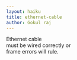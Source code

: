 ```yaml
---
layout: haiku
title: ethernet-cable
author: Gokul raj
---
```


Ethernet cable<br>
must be wired correctly or<br>
frame errors will rule.<br>
